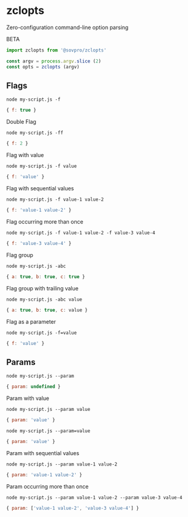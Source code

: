 # zclopts

Zero-configuration command-line option parsing

BETA

```js
import zclopts from '@sovpro/zclopts'

const argv = process.argv.slice (2)
const opts = zclopts (argv)
```

## Flags

`node my-script.js -f`
```js
{ f: true }
```

Double Flag

`node my-script.js -ff`
```js
{ f: 2 }
```

Flag with value

`node my-script.js -f value`
```js
{ f: 'value' }
```

Flag with sequential values

`node my-script.js -f value-1 value-2`
```js
{ f: 'value-1 value-2' }
```

Flag occurring more than once

`node my-script.js -f value-1 value-2 -f value-3 value-4`
```js
{ f: 'value-3 value-4' }
```

Flag group

`node my-script.js -abc`
```js
{ a: true, b: true, c: true }
```

Flag group with trailing value

`node my-script.js -abc value`
```js
{ a: true, b: true, c: value }
```

Flag as a parameter

`node my-script.js -f=value`
```js
{ f: 'value' }
```

## Params

`node my-script.js --param`
```js
{ param: undefined }
```

Param with value

`node my-script.js --param value`
```js
{ param: 'value' }
```

`node my-script.js --param=value`
```js
{ param: 'value' }
```

Param with sequential values

`node my-script.js --param value-1 value-2`
```js
{ param: 'value-1 value-2' }
```

Param occurring more than once

`node my-script.js --param value-1 value-2 --param value-3 value-4`
```js
{ param: ['value-1 value-2', 'value-3 value-4'] }
```
